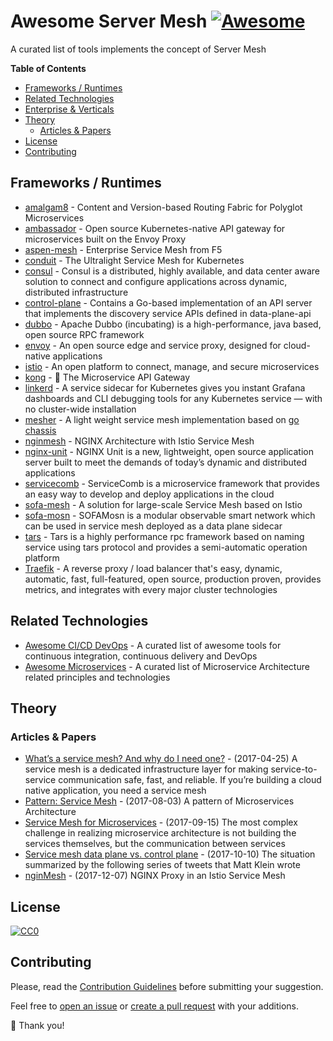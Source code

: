 # Awesome Server Mesh [![Awesome](https://cdn.rawgit.com/sindresorhus/awesome/d7305f38d29fed78fa85652e3a63e154dd8e8829/media/badge.svg)](https://github.com/sindresorhus/awesome)

A curated list of tools implements the concept of Server Mesh

**Table of Contents**

- [Frameworks / Runtimes](#frameworks--runtimes)
- [Related Technologies](#related-technologies)
- [Enterprise & Verticals](#enterprise--verticals)
- [Theory](#theory)
  - [Articles & Papers](#articles--papers)
- [License](#license)
- [Contributing](#contributing)

## Frameworks / Runtimes

- [amalgam8](https://github.com/amalgam8/amalgam8) - Content and Version-based Routing Fabric for Polyglot Microservices
- [ambassador](https://github.com/datawire/ambassador) - Open source Kubernetes-native API gateway for microservices built on the Envoy Proxy
- [aspen-mesh](https://github.com/aspenmesh) - Enterprise Service Mesh from F5
- [conduit](https://conduit.io/) - The Ultralight Service Mesh for Kubernetes
- [consul](https://github.com/hashicorp/consul) - Consul is a distributed, highly available, and data center aware solution to connect and configure applications across dynamic, distributed infrastructure
- [control-plane](https://github.com/envoyproxy/go-control-plane) - Contains a Go-based implementation of an API server that implements the discovery service APIs defined in data-plane-api
- [dubbo](https://github.com/apache/incubator-dubbo) - Apache Dubbo (incubating) is a high-performance, java based, open source RPC framework
- [envoy](https://www.envoyproxy.io/) - An open source edge and service proxy, designed for cloud-native applications
- [istio](https://github.com/istio) - An open platform to connect, manage, and secure microservices
- [kong](https://github.com/Kong/kong) - 🐒 The Microservice API Gateway
- [linkerd](https://linkerd.io/) - A service sidecar for Kubernetes gives you instant Grafana dashboards and CLI debugging tools for any Kubernetes service — with no cluster-wide installation
- [mesher](https://github.com/go-mesh/mesher) - A light weight service mesh implementation based on [go chassis](https://github.com/ServiceComb/go-chassis)
- [nginmesh](https://github.com/nginxinc/nginmesh) - NGINX Architecture with Istio Service Mesh
- [nginx-unit](https://github.com/nginx/unit) - NGINX Unit is a new, lightweight, open source application server built to meet the demands of today’s dynamic and distributed applications
- [servicecomb](https://github.com/ServiceComb) - ServiceComb is a microservice framework that provides an easy way to develop and deploy applications in the cloud
- [sofa-mesh](https://github.com/alipay/sofa-mesh) - A solution for large-scale Service Mesh based on Istio
- [sofa-mosn](https://github.com/alipay/sofa-mosn) - SOFAMosn is a modular observable smart network which can be used in service mesh deployed as a data plane sidecar
- [tars](https://github.com/Tencent/Tars) - Tars is a highly performance rpc framework based on naming service using tars protocol and provides a semi-automatic operation platform
- [Traefik](https://traefik.io/) - A reverse proxy / load balancer that's easy, dynamic, automatic, fast, full-featured, open source, production proven, provides metrics, and integrates with every major cluster technologies


## Related Technologies

- [Awesome CI/CD DevOps](https://github.com/ciandcd/awesome-ciandcd) - A curated list of awesome tools for continuous integration, continuous delivery and DevOps
- [Awesome Microservices](https://github.com/mfornos/awesome-microservices) - A curated list of Microservice Architecture related principles and technologies

## Theory

### Articles & Papers

- [What’s a service mesh? And why do I need one?](https://blog.buoyant.io/2017/04/25/whats-a-service-mesh-and-why-do-i-need-one/) - (2017-04-25) A service mesh is a dedicated infrastructure layer for making service-to-service communication safe, fast, and reliable. If you’re building a cloud native application, you need a service mesh
- [Pattern: Service Mesh](http://philcalcado.com/2017/08/03/pattern_service_mesh.html) - (2017-08-03) A pattern of Microservices Architecture
- [Service Mesh for Microservices](https://medium.com/microservices-in-practice/service-mesh-for-microservices-2953109a3c9a) - (2017-09-15) The most complex challenge in realizing microservice architecture is not building the services themselves, but the communication between services
- [Service mesh data plane vs. control plane](https://blog.envoyproxy.io/service-mesh-data-plane-vs-control-plane-2774e720f7fc) - (2017-10-10) The situation summarized by the following series of tweets that Matt Klein wrote
- [nginMesh](https://www.nginx.com/blog/nginmesh-nginx-as-a-proxy-in-an-istio-service-mesh/) - (2017-12-07) NGINX Proxy in an Istio Service Mesh

## License

[![CC0](http://i.creativecommons.org/p/zero/1.0/88x31.png)](http://creativecommons.org/publicdomain/zero/1.0/)

## Contributing

Please, read the [Contribution Guidelines](https://github.com/Festum/awesome-servermesh/blob/master/CONTRIBUTING.md) before submitting your suggestion.

Feel free to [open an issue](https://github.com/Festum/awesome-servermesh/issues) or [create a pull request](https://github.com/Festum/awesome-servermesh/pulls) with your additions.

:star2: Thank you!


[c]: https://cdn.rawgit.com/akullpp/23246ca832bda82bb505230bf3538e2a/raw/d9bcdb769bf025292f9c6bc1290f01f1fcd1f864/commercial.svg
